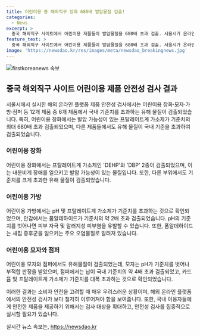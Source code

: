 ```yaml
---
title: 어린이용 중 해외직구 장화 680배 발암물질 검출!
categories:
  - News
excerpt: >
  중국 해외직구 사이트에서 어린이용 제품들이 발암물질을 680배 초과 검출. 서울시가 온라인 플랫폼 제품 안전성 검사 결과 12개 제품 중 6개에서 유해 물질 초과 검출 발표. 어린이용 장화·모자·가방·점퍼 등 대상으로 검사, 발암 가능성과 안전 기준 초과 확인. 시는 해외 플랫폼 검사 대상 확대, 여름 휴가철 어린이 제품에도 안전성 검사 실시 계획.
feature_text: >
  중국 해외직구 사이트에서 어린이용 제품들이 발암물질을 680배 초과 검출. 서울시가 온라인 플랫폼 제품 안전성 검사 결과 12개 제품 중 6개에서 유해 물질 초과 검출 발표. 어린이용 장화·모자·가방·점퍼 등 대상으로 검사, 발암 가능성과 안전 기준 초과 확인. 시는 해외 플랫폼 검사 대상 확대, 여름 휴가철 어린이 제품에도 안전성 검사 실시 계획.
image: 'https://newsdao.kr/res/images/meta/newsdao_breakingnews.jpg'
---
```


<p><img src="https://newsdao.kr/res/images/meta/newsdao_breakingnews.jpg" alt="firstkoreanews 속보" /></p>

<h2 data-ke-size="size26">중국 해외직구 사이트 어린이용 제품 안전성 검사 결과</h2>

<p data-ke-size="size16">서울시에서 실시한 해외 온라인 플랫폼 제품 안전성 검사에서는 어린이용 장화·모자·가방·점퍼 등 12개 제품 중 6개 제품에서 국내 기준치를 초과하는 유해 물질이 검출되었습니다. 특히, 어린이용 장화에서는 발암 가능성이 있는 프탈레이트계 가소제가 기준치의 최대 680배 초과 검출되었으며, 다른 제품들에서도 유해 물질이 국내 기준을 초과하여 검출되었습니다.</p>

<h3><b>어린이용 장화</b></h3>

<p data-ke-size="size16">어린이용 장화에서는 프탈레이트계 가소제인 'DEHP'와 'DBP' 2종이 검출되었으며, 이는 내분비계 장애를 일으키고 발암 가능성이 있는 물질입니다. 또한, 다른 부위에서도 기준치를 크게 초과한 유해 물질이 검출되었습니다.</p>

<h3><b>어린이용 가방</b></h3>

<p data-ke-size="size16">어린이용 가방에서는 pH 및 프탈레이트계 가소제가 기준치를 초과하는 것으로 확인되었으며, 안감에서는 폼알데하이드가 기준치의 약 2배 초과 검출되었습니다. pH의 기준치를 벗어나면 피부 자극 및 알러지성 피부염을 유발할 수 있습니다. 또한, 폼알데하이드는 새집 증후군을 일으키는 주요 오염물질로 알려져 있습니다.</p>

<h3><b>어린이용 모자와 점퍼</b></h3>

<p data-ke-size="size16">어린이용 모자와 점퍼에서도 유해물질이 검출되었는데, 모자는 pH가 기준치를 벗어나 부적합 판정을 받았으며, 점퍼에서는 납이 국내 기준치의 약 4배 초과 검출되었고, 카드뮴 및 프탈레이트계 가소제가 기준치를 대폭 초과하는 것으로 확인되었습니다.</p>

<p data-ke-size="size16">이러한 결과는 소비자 안전을 고려할 때 매우 우려스러운 상황이며, 해외 온라인 플랫폼에서의 안전성 검사가 보다 철저히 이루어져야 함을 보여줍니다. 또한, 국내 이용자들에게 안전한 제품을 제공하기 위해서는 검사 대상을 확대하고, 안전성 검사를 집중적으로 실시할 필요가 있습니다.</p>
실시간 뉴스 속보는, <a href="https://newsdao.kr" rel="dofollow">https://newsdao.kr</a>


